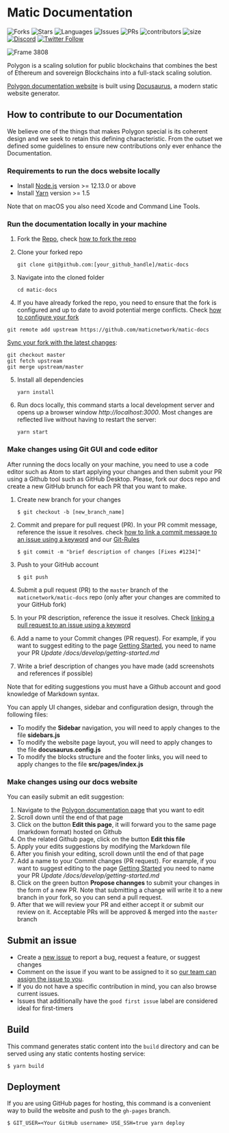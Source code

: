 # Matic Documentation

![Forks](https://img.shields.io/github/forks/maticnetwork/matic-docs?style=social)
![Stars](https://img.shields.io/github/stars/maticnetwork/matic-docs?style=social)
![Languages](https://img.shields.io/github/languages/count/maticnetwork/matic-docs)
![Issues](https://img.shields.io/github/issues/maticnetwork/matic-docs)
![PRs](https://img.shields.io/github/issues-pr-raw/maticnetwork/matic-docs)
![contributors](https://img.shields.io/github/contributors-anon/maticnetwork/matic-docs)
![size](https://img.shields.io/github/languages/code-size/maticnetwork/matic-docs)
[![Discord](https://img.shields.io/discord/714888181740339261?color=1C1CE1&label=Polygon%20%7C%20Discord%20%F0%9F%91%8B%20&style=flat-square)](https://discord.gg/zdwkdvMNY2)
[![Twitter Follow](https://img.shields.io/twitter/follow/0xPolygon.svg?style=social)](https://twitter.com/0xPolygon)


![Frame 3808](https://user-images.githubusercontent.com/63050765/148505368-134636fe-84e1-41bd-a30f-0e01907afbc1.png)


Polygon is a scaling solution for public blockchains that combines the best of Ethereum and sovereign Blockchains into a full-stack scaling solution.

[Polygon documentation website](https://docs.polygon.technology/) is built using [Docusaurus](https://docusaurus.io/), a modern static website generator.

## How to contribute to our Documentation

We believe one of the things that makes Polygon special is its coherent design and we seek to retain this defining characteristic. From the outset we defined some guidelines to ensure new contributions only ever enhance the Documentation.

### Requirements to run the docs website locally

* Install [Node.js](https://nodejs.org/en/download/) version >= 12.13.0 or above  
* Install [Yarn](https://yarnpkg.com/en/) version >= 1.5  

Note that on macOS you also need Xcode and Command Line Tools.

### Run the documentation locally in your machine

1. Fork the [Repo](https://github.com/maticnetwork/matic-docs), check [how to fork the repo](https://help.github.com/en/articles/fork-a-repo)

2. Clone your forked repo
    ```
    git clone git@github.com:[your_github_handle]/matic-docs
    ```
3. Navigate into the cloned folder
    ```
    cd matic-docs
    ```
4. If you have already forked the repo, you need to ensure that the fork is configured and up to date to avoid potential merge conflicts. Check [how to configure your fork](https://docs.github.com/en/github/collaborating-with-issues-and-pull-requests/configuring-a-remote-for-a-fork)
```
git remote add upstream https://github.com/maticnetwork/matic-docs
```
[Sync your fork with the latest changes](https://docs.github.com/en/github/collaborating-with-issues-and-pull-requests/syncing-a-fork):
```
git checkout master
git fetch upstream
git merge upstream/master
```
5. Install all dependencies
    ```
    yarn install
    ```
6. Run docs locally, this command starts a local development server and opens up a browser window *http://localhost:3000*. Most changes are reflected live without having to restart the server:
    ```
    yarn start
    ```

### Make changes using Git GUI and code editor

After running the docs locally on your machine, you need to use a code editor such as Atom to start applying your changes and then submit your PR using a Github tool such as GitHub Desktop. Please, fork our docs repo and create a new GitHub brunch for each PR that you want to make.

1. Create new branch for your changes
    ```
    $ git checkout -b [new_branch_name]
    ```

2. Commit and prepare for pull request (PR). In your PR commit message, reference the issue it resolves. check [how to link a commit message to an issue using a keyword](https://docs.github.com/en/free-pro-team@latest/github/managing-your-work-on-github/linking-a-pull-request-to-an-issue#linking-a-pull-request-to-an-issue-using-a-keyword) and our [Git-Rules](https://docs.polygon.technology/docs/contribute/orientation#git-rules)
    ```
    $ git commit -m "brief description of changes [Fixes #1234]"
    ```
3. Push to your GitHub account
    ```
    $ git push
    ```
4. Submit a pull request (PR) to the `master` branch of the `maticnetwork/matic-docs` repo (only after your changes are commited to your GitHub fork)
5. In your PR description, reference the issue it resolves. Check [linking a pull request to an issue using a keyword](https://docs.github.com/en/free-pro-team@latest/github/managing-your-work-on-github/linking-a-pull-request-to-an-issue#linking-a-pull-request-to-an-issue-using-a-keyword)
6. Add a name to your Commit changes (PR request). For example, if you want to suggest editing to the page [Getting Started](https://docs.polygon.technology/docs/develop/getting-started), you need to name your PR *Update /docs/develop/getting-started.md*
7. Write a brief description of changes you have made (add screenshots and references if possible)

Note that for editing suggestions you must have a Github account and good knowledge of Markdown syntax.

You can apply UI changes, sidebar and configuration design, through the following files:

- To modify the **Sidebar** navigation, you will need to apply changes to the file **sidebars.js**
- To modify the website page layout, you will need to apply changes to the file **docusaurus.config.js**
- To modify the blocks structure and the footer links, you will need to apply changes to the file **src/pages/index.js**

### Make changes using our docs website

You can easily submit an edit suggestion:

1. Navigate to the [Polygon documentation page](https://docs.polygon.technology/docs/develop/getting-started/) that you want to edit
2. Scroll down until the end of that page
3. Click on the button **Edit this page**, it will forward you to the same page (markdown format) hosted on Github
4. On the related Github page, click on the button **Edit this file**
5. Apply your edits suggestions by modifying the Markdown file
6. After you finish your editing, scroll down until the end of that page
7. Add a name to your Commit changes (PR request). For example, if you want to suggest editing to the page [Getting Started](https://docs.polygon.technology/docs/develop/getting-started) you need to name your PR *Update /docs/develop/getting-started.md*
8. Click on the green button **Propose channges** to submit your changes in the form of a new PR. Note that submitting a change will write it to a new branch in your fork, so you can send a pull request.
9. After that we will review your PR and either accept it or submit our review on it. Acceptable PRs will be approved & merged into the `master` branch

## Submit an issue

- Create a [new issue](https://github.com/maticnetwork/matic-docs/issues/new/choose) to report a bug, request a feature, or suggest changes
- Comment on the issue if you want to be assigned to it so [our team can assign the issue to you](https://github.blog/2019-06-25-assign-issues-to-issue-commenters/).
- If you do not have a specific contribution in mind, you can also browse current issues.
- Issues that additionally have the `good first issue` label are considered ideal for first-timers

## Build

This command generates static content into the `build` directory and can be served using any static contents hosting service:

```
$ yarn build
```

## Deployment

If you are using GitHub pages for hosting, this command is a convenient way to build the website and push to the `gh-pages` branch.

```
$ GIT_USER=<Your GitHub username> USE_SSH=true yarn deploy
```
